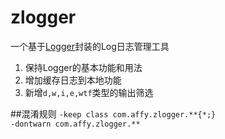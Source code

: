# zlogger
一个基于<a href="https://github.com/orhanobut/logger">Logger</a>封装的Log日志管理工具
<ol>
<li>保持Logger的基本功能和用法</li>
<li>增加缓存日志到本地功能</li>
<li>新增<code>d,w,i,e,wtf</code>类型的输出筛选</li>
</ol>

##混淆规则
<code>-keep class com.affy.zlogger.\*\*{\*;}</code><br/>
 <code>-dontwarn com.affy.zlogger.\*\*</code>

